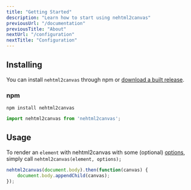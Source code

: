 ```yaml
---
title: "Getting Started"
description: "Learn how to start using nehtml2canvas"
previousUrl: "/documentation"
previousTitle: "About"
nextUrl: "/configuration"
nextTitle: "Configuration"
---
```


## Installing

You can install `nehtml2canvas` through npm or [download a built release](https://github.com/niklasvh/nehtml2canvas/releases).

### npm

    npm install nehtml2canvas

```javascript
import nehtml2canvas from 'nehtml2canvas';
```

## Usage

To render an `element` with nehtml2canvas with some (optional) [options](/configuration/), simply call `nehtml2canvas(element, options);`

```javascript
nehtml2canvas(document.body).then(function(canvas) {
    document.body.appendChild(canvas);
});
```
